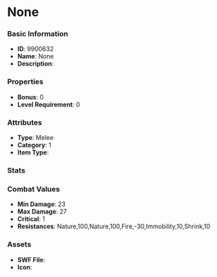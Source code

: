 # None



### Basic Information

- **ID**: 9900632
- **Name**: None
- **Description**: 

### Properties

- **Bonus**: 0
- **Level Requirement**: 0

### Attributes

- **Type**: Melee
- **Category**: 1
- **Item Type**: 

### Stats


### Combat Values

- **Min Damage**: 23
- **Max Damage**: 27
- **Critical**: 1
- **Resistances**: Nature,100,Nature,100,Fire,-30,Immobility,10,Shrink,10

### Assets

- **SWF File**: 
- **Icon**: 

